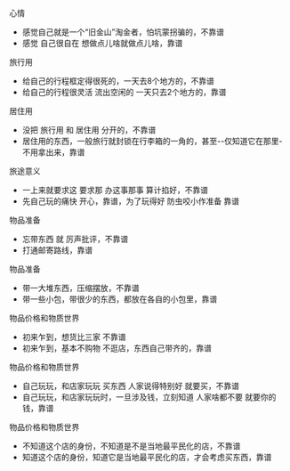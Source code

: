 
心情
- 感觉自己就是一个“旧金山”淘金者，怕坑蒙拐骗的，不靠谱
- 感觉 自己很自在 想做点儿啥就做点儿啥，靠谱

旅行用
- 给自己的行程框定得很死的，一天去8个地方的，不靠谱
- 给自己的行程很灵活 流出空闲的 一天只去2个地方的，靠谱

居住用
- 没把 旅行用 和 居住用 分开的，不靠谱
- 居住用的东西，一般旅行就封锁在行李箱的一角的，甚至--仅知道它在那里-不用拿出来，靠谱

旅途意义
- 一上来就要求这 要求那 办这事那事 算计掐好，不靠谱
- 先自己玩的痛快 开心，靠谱，为了玩得好 防虫咬小作准备 靠谱

物品准备
- 忘带东西 就 厉声批评，不靠谱
- 打通邮寄路线，靠谱

物品准备
- 带一大堆东西，压缩摆放，不靠谱
- 带一些小包，带很少的东西，都放在各自的小包里，靠谱

物品价格和物质世界
- 初来乍到，想货比三家 不靠谱
- 初来乍到，基本不购物 不逛店，东西自己带齐的，靠谱

物品价格和物质世界
- 自己玩玩，和店家玩玩 买东西 人家说得特别好 就要买，不靠谱
- 自己玩玩，和店家玩玩时，一旦涉及钱，立刻知道 人家啥都不要 就要你的钱，靠谱

物品价格和物质世界
- 不知道这个店的身份，不知道是不是当地最平民化的店，不靠谱
- 知道这个店的身份，知道它是当地最平民化的店，才会考虑买东西，靠谱



